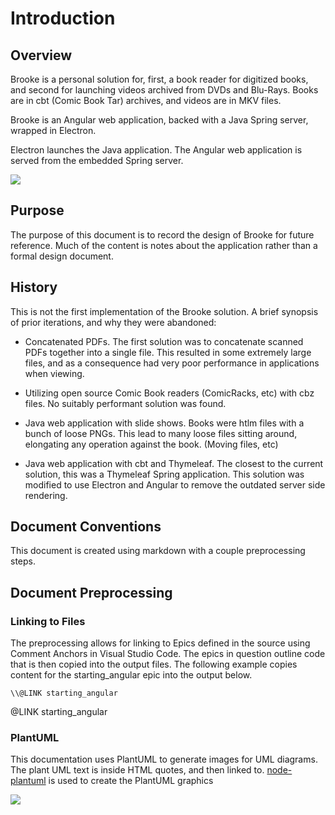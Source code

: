 
# Introduction

## Overview

Brooke is a personal solution for, first, a book reader for digitized books, and second for
launching videos archived from DVDs and Blu-Rays.  Books are in cbt (Comic Book Tar) archives,
and videos are in MKV files.

Brooke is an Angular web application, backed with a Java Spring server, wrapped in Electron.

Electron launches the Java application. The Angular web application is served from the embedded Spring
server.

<!--
@startuml overview

User -[dotted]-> Electron: Start
Electron -> "Spring Server": Start
Electron -> Angular: "Redirect to"
Angular -> "Spring Server": "Call REST APIs"

@enduml
-->
![](overview.svg)


## Purpose

The purpose of this document is to record the design of Brooke for future reference.  Much of the content
is notes about the application rather than a formal design document.

## History

This is not the first implementation of the Brooke solution. A brief synopsis of prior iterations, and why they were abandoned:

- Concatenated PDFs.  The first solution was to concatenate scanned PDFs together into a single file.  This resulted in some extremely large files, and as a consequence had very poor performance in applications when viewing.

- Utilizing open source Comic Book readers (ComicRacks, etc) with cbz files. No suitably performant solution was found.

- Java web application with slide shows.  Books were htlm files with a bunch of loose PNGs.  This lead to many loose files sitting around, elongating any operation against the book. (Moving files, etc)

- Java web application with cbt and Thymeleaf.  The closest to the current solution, this was a Thymeleaf Spring application.  This solution was modified to use Electron and Angular to remove the outdated  server side rendering.

## Document Conventions

This document is created using markdown with a couple preprocessing steps.  

## Document Preprocessing

### Linking to Files

The preprocessing allows for linking to Epics defined in the source using 
Comment Anchors in Visual Studio Code.  The epics in question outline code
that is then copied into the output files.  The following example copies content
for the starting_angular epic into the output below.

	\\@LINK starting_angular

@LINK starting_angular

### PlantUML

This documentation uses PlantUML to generate images for UML diagrams.  The plant UML text
is inside HTML quotes, and then linked to. [node-plantuml](https://www.npmjs.com/package/node-plantuml) is used to create the PlantUML graphics

<!--
@startuml firstDiagram

Alice -[dotted]-> Bob: Hello
Bob -> Alice: Hi!
	
@enduml
-->

![](firstDiagram.svg)